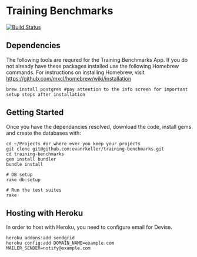 # Training Benchmarks
[![Build Status](https://travis-ci.org/evanrkeller/training-benchmarks.png)](https://travis-ci.org/evanrkeller/training-benchmarks)

## Dependencies

  The following tools are requred for the Training Benchmarks App. If you do not already have these packages installed use the following Homebrew commands. For instructions on installing Homebrew, visit <https://github.com/mxcl/homebrew/wiki/installation>

    brew install postgres #pay attention to the info screen for important setup steps after installation

## Getting Started

  Once you have the dependancies resolved, download the code, install gems and create the databases with:

    cd ~/Projects #or where ever you keep your projects
    git clone git@github.com:evanrkeller/training-benchmarks.git
    cd training-benchmarks
    gem install bundler
    bundle install

    # DB setup
    rake db:setup

    # Run the test suites
    rake

## Hosting with Heroku

  In order to host with Heroku, you need to configure email for Devise.

    heroku addons:add sendgrid
    heroku config:add DOMAIN_NAME=example.com MAILER_SENDER=notify@example.com
